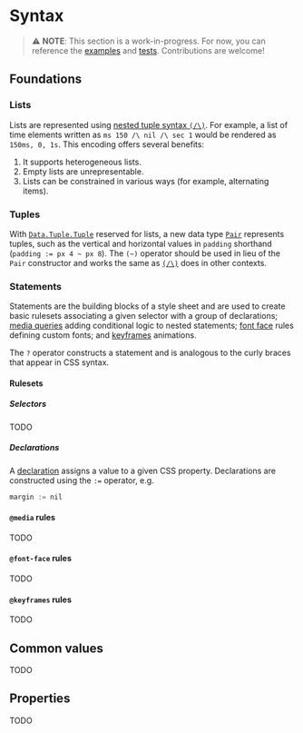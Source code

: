 Syntax
======

> ⚠️ **NOTE**: This section is a work-in-progress. For now, you can reference the [examples](../examples) and [tests](../docs). Contributions are welcome!

Foundations
-----------

### Lists

Lists are represented using [nested tuple syntax `(/\)`](https://pursuit.purescript.org/packages/purescript-tuples/docs/Data.Tuple.Nested#v:(/\\)). For example, a list of time elements written as `ms 150 /\ nil /\ sec 1` would be rendered as `150ms, 0, 1s`. This encoding offers several benefits:
1. It supports heterogeneous lists.
2. Empty lists are unrepresentable.
3. Lists can be constrained in various ways (for example, alternating items).

### Tuples

With [`Data.Tuple.Tuple`](https://pursuit.purescript.org/packages/purescript-tuples/docs/Data.Tuple#t:Tuple) reserved for lists, a new data type [`Pair`](../search?q=data+Pair) represents tuples, such as the vertical and horizontal values in `padding` shorthand (`padding := px 4 ~ px 8`). The `(~)` operator should be used in lieu of the `Pair` constructor and works the same as [`(/\)`](https://pursuit.purescript.org/packages/purescript-tuples/docs/Data.Tuple.Nested#v:(/\\)) does in other contexts.

### Statements

Statements are the building blocks of a style sheet and are used to create basic rulesets associating a given selector with a group of declarations; [media queries](https://developer.mozilla.org/en-US/docs/Web/CSS/@media) adding conditional logic to nested statements; [font face](https://developer.mozilla.org/en-US/docs/Web/CSS/@font-face) rules defining custom fonts; and [keyframes](https://developer.mozilla.org/en-US/docs/Web/CSS/@keyframes) animations.

The `?` operator constructs a statement and is analogous to the curly braces that appear in CSS syntax.

#### Rulesets

##### Selectors

TODO

##### Declarations

A [declaration](https://developer.mozilla.org/en-US/docs/Web/CSS/Syntax#css_declaration_blocks) assigns a value to a given CSS property. Declarations are constructed using the `:=` operator, e.g.

```purescript
margin := nil
```

#### `@media` rules

TODO

#### `@font-face` rules

TODO

#### `@keyframes` rules

TODO

Common values
-------------

TODO

Properties
----------

TODO
